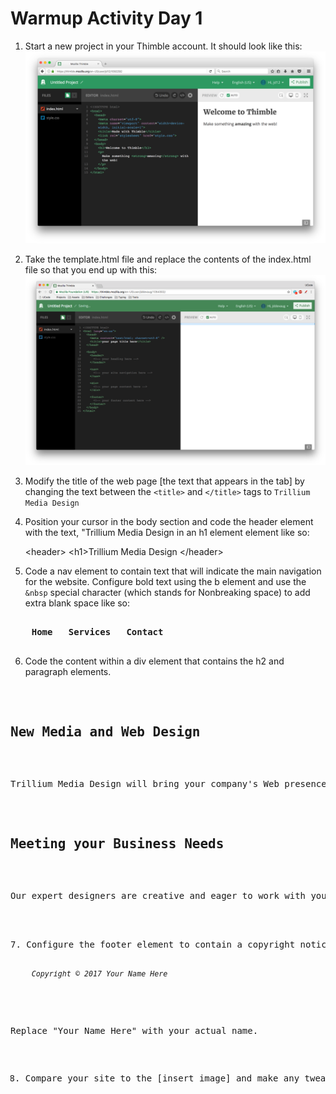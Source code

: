 # Warmup Activity Day 1 

1. Start a new project in your Thimble account. It should look like this: 
![New Project](images/newProject.png)

2. Take the template.html file and replace the contents of the index.html file so that you end up with this:
![Template](images/template.png)

3. Modify the title of the web page [the text that appears in the tab] by changing the text between the `<title>` and `</title>` tags to `Trillium Media Design`

4. Position your cursor in the body section and code the header element with the text, "Trillium Media Design in an h1 element element like so: 

    \<header>
	\<h1>Trillium Media Design</h1>
    \</header>


5. Code a nav element to contain text that will indicate the main navigation for the website. Configure bold text using the b element and use the `&nbsp` special character (which stands for Nonbreaking space) to add extra blank space like so: 
<pre>
<nav>
	<b>Home &nbsp; Services &nbsp; Contact</b>
</nav>
</pre>

6. Code the content within a div element that contains the h2 and paragraph elements. 
<pre>
<div>
	<h2>New Media and Web Design</h2>
	<p>Trillium Media Design will bring your company's Web presence to the next level. We offer a comprehensive range of services.</p>
	<h2>Meeting your Business Needs</h2>
	<p>Our expert designers are creative and eager to work with you. </p>
</div>

7. Configure the footer element to contain a copyright notice displayed in small font size and italic font. Be careful to properly nest the elements as shown here: 
<pre>
<footer>
	<small><i>Copyright &copy; 2017 Your Name Here</i></small>
</footer>
</pre>

Replace "Your Name Here" with your actual name. 

8. Compare your site to the [insert image] and make any tweaks. 
